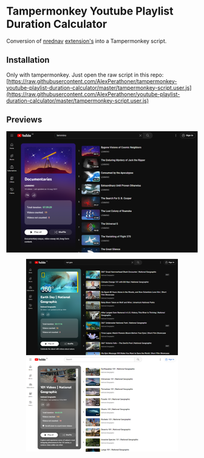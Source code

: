 # Tampermonkey Youtube Playlist Duration Calculator

Conversion of [nrednav](https://github.com/nrednav) [extension's](https://github.com/nrednav/youtube-playlist-duration-calculator) into a Tampermonkey script.

## Installation

Only with tampermonkey. Just open the raw script in this repo: [https://raw.githubusercontent.com/AlexPerathoner/tampermonkey-youtube-playlist-duration-calculator/master/tampermonkey-script.user.js](https://raw.githubusercontent.com/AlexPerathoner/youtube-playlist-duration-calculator/master/tampermonkey-script.user.js)

## Previews

<p align="center">
  <img src="screenshots/default.png" width="800">
</p>

<p align="center">
  <img src="screenshots/example1.png" width="400">
  <img src="screenshots/example1_2.png" width="400">
</p>
